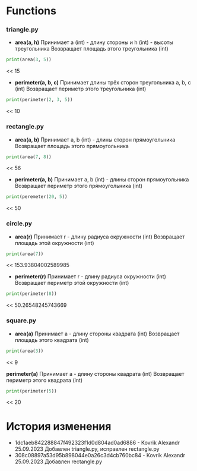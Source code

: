 # Functions
### triangle.py
- **area(a, h)**
Принимает a (int) - длину стороны и h (int) - высоты треугольника
Возвращает площадь этого треугольника (int)
```python
print(area(3, 5))
```
<< 15

- **perimeter(a, b, c)**
Принимает длины трёх сторон треугольника a, b, c (int)
Возвращает периметр этого треугольника (int)
```python
print(perimeter(2, 3, 5))
```
  << 10
### rectangle.py
- **area(a, b)**
Принимает a, b (int) - длины сторон прямоугольника
Возвращает площадь этого прямоугольника
```python
print(area(7, 8))
```
<< 56

- **perimeter(a, b)**
Принимает a, b (int) - длины сторон прямоугольника
Возвращает периметр этого прямоугольника (int)
```python
print(peremeter(20, 5))
```
<< 50

### circle.py
- **area(r)**
Принимает r - длину радиуса окружности (int)
Возвращает площадь этой окружности (int)
```python
print(area(7))
```
<< 153.93804002589985

- **perimeter(r)**
Принимает r - длину радиуса окружности (int)
Возвращает периметр этой окружности (int)
```python
print(perimeter(8))
```
<< 50.26548245743669

### square.py
- **area(a)**
Принимает a - длину стороны квадрата (int)
Возвращает площадь этого квадрата (int)
```python
print(area(3))
```
<< 9

**perimeter(a)**
Принимает a - длину стороны квадрата (int)
Возвращает периметр этого квадрата (int)
```python
print(perimeter(5))
```
<< 20
# История изменения

- 1dc1aeb842288847f492323f1d0d804ad0ad6886 - Kovrik Alexandr 25.09.2023
Добавлен triangle.py, исправлен rectangle.py
- 308c08897a53d95b898044e0a26c3d4cb760bc84 - Kovrik Alexandr 25.09.2023
Добавлен rectangle.py

